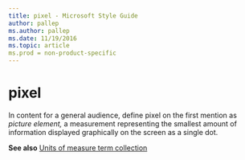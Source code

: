 ```yaml
---
title: pixel - Microsoft Style Guide
author: pallep
ms.author: pallep
ms.date: 11/19/2016
ms.topic: article
ms.prod = non-product-specific
---
```


# pixel

In content for a general audience, define pixel on the first mention as *picture element,* a measurement representing the smallest amount of information displayed graphically on the screen as a single dot. 

**See also** [Units of measure term collection](/style-guide/a-z-word-list-term-collections/term-collections/units-of-measure-terms)

